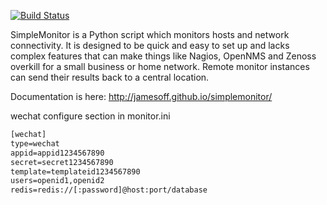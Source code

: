 [![Build Status](https://travis-ci.org/jamesoff/simplemonitor.svg?branch=master)](https://travis-ci.org/jamesoff/simplemonitor)

SimpleMonitor is a Python script which monitors hosts and network connectivity. It is designed to be quick and easy to set up and lacks complex features that can make things like Nagios, OpenNMS and Zenoss overkill for a small business or home network. Remote monitor instances can send their results back to a central location.

Documentation is here:
http://jamesoff.github.io/simplemonitor/

wechat configure section in monitor.ini
```xml
[wechat]
type=wechat
appid=appid1234567890
secret=secret1234567890
template=templateid1234567890
users=openid1,openid2
redis=redis://[:password]@host:port/database
```
